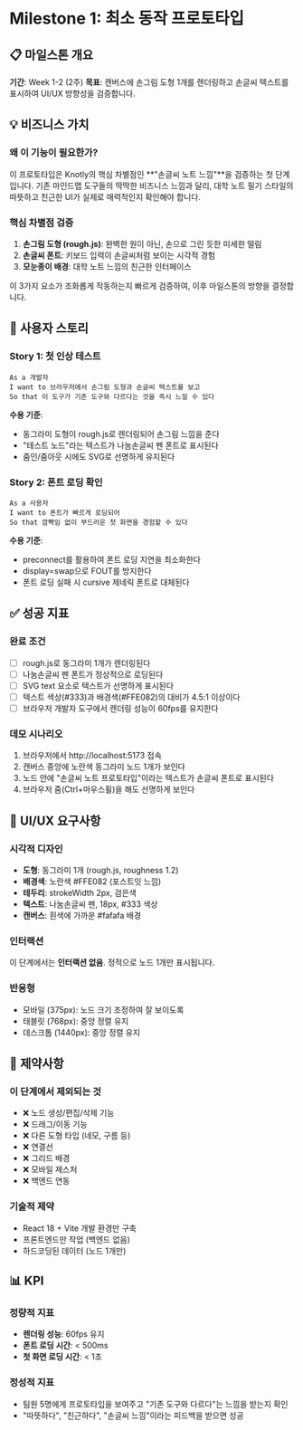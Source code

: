 # Milestone 1: 최소 동작 프로토타입

## 📋 마일스톤 개요

**기간**: Week 1-2 (2주)
**목표**: 캔버스에 손그림 도형 1개를 렌더링하고 손글씨 텍스트를 표시하여 UI/UX 방향성을 검증합니다.

## 💡 비즈니스 가치

### 왜 이 기능이 필요한가?

이 프로토타입은 Knotly의 핵심 차별점인 **"손글씨 노트 느낌"**을 검증하는 첫 단계입니다. 기존 마인드맵 도구들의 딱딱한 비즈니스 느낌과 달리, 대학 노트 필기 스타일의 따뜻하고 친근한 UI가 실제로 매력적인지 확인해야 합니다.

### 핵심 차별점 검증

1. **손그림 도형 (rough.js)**: 완벽한 원이 아닌, 손으로 그린 듯한 미세한 떨림
2. **손글씨 폰트**: 키보드 입력이 손글씨처럼 보이는 시각적 경험
3. **모눈종이 배경**: 대학 노트 느낌의 친근한 인터페이스

이 3가지 요소가 조화롭게 작동하는지 빠르게 검증하여, 이후 마일스톤의 방향을 결정합니다.

## 📖 사용자 스토리

### Story 1: 첫 인상 테스트
```
As a 개발자
I want to 브라우저에서 손그림 도형과 손글씨 텍스트를 보고
So that 이 도구가 기존 도구와 다르다는 것을 즉시 느낄 수 있다
```

**수용 기준**:
- 동그라미 도형이 rough.js로 렌더링되어 손그림 느낌을 준다
- "테스트 노드"라는 텍스트가 나눔손글씨 펜 폰트로 표시된다
- 줌인/줌아웃 시에도 SVG로 선명하게 유지된다

### Story 2: 폰트 로딩 확인
```
As a 사용자
I want to 폰트가 빠르게 로딩되어
So that 깜빡임 없이 부드러운 첫 화면을 경험할 수 있다
```

**수용 기준**:
- preconnect를 활용하여 폰트 로딩 지연을 최소화한다
- display=swap으로 FOUT를 방지한다
- 폰트 로딩 실패 시 cursive 제네릭 폰트로 대체된다

## ✅ 성공 지표

### 완료 조건
- [ ] rough.js로 동그라미 1개가 렌더링된다
- [ ] 나눔손글씨 펜 폰트가 정상적으로 로딩된다
- [ ] SVG text 요소로 텍스트가 선명하게 표시된다
- [ ] 텍스트 색상(#333)과 배경색(#FFE082)의 대비가 4.5:1 이상이다
- [ ] 브라우저 개발자 도구에서 렌더링 성능이 60fps를 유지한다

### 데모 시나리오
1. 브라우저에서 http://localhost:5173 접속
2. 캔버스 중앙에 노란색 동그라미 노드 1개가 보인다
3. 노드 안에 "손글씨 노트 프로토타입"이라는 텍스트가 손글씨 폰트로 표시된다
4. 브라우저 줌(Ctrl+마우스휠)을 해도 선명하게 보인다

## 🎨 UI/UX 요구사항

### 시각적 디자인
- **도형**: 동그라미 1개 (rough.js, roughness 1.2)
- **배경색**: 노란색 #FFE082 (포스트잇 느낌)
- **테두리**: strokeWidth 2px, 검은색
- **텍스트**: 나눔손글씨 펜, 18px, #333 색상
- **캔버스**: 흰색에 가까운 #fafafa 배경

### 인터랙션
이 단계에서는 **인터랙션 없음**. 정적으로 노드 1개만 표시됩니다.

### 반응형
- 모바일 (375px): 노드 크기 조정하여 잘 보이도록
- 태블릿 (768px): 중앙 정렬 유지
- 데스크톱 (1440px): 중앙 정렬 유지

## 🚫 제약사항

### 이 단계에서 제외되는 것
- ❌ 노드 생성/편집/삭제 기능
- ❌ 드래그/이동 기능
- ❌ 다른 도형 타입 (네모, 구름 등)
- ❌ 연결선
- ❌ 그리드 배경
- ❌ 모바일 제스처
- ❌ 백엔드 연동

### 기술적 제약
- React 18 + Vite 개발 환경만 구축
- 프론트엔드만 작업 (백엔드 없음)
- 하드코딩된 데이터 (노드 1개만)

## 📊 KPI

### 정량적 지표
- **렌더링 성능**: 60fps 유지
- **폰트 로딩 시간**: < 500ms
- **첫 화면 로딩 시간**: < 1초

### 정성적 지표
- 팀원 5명에게 프로토타입을 보여주고 "기존 도구와 다르다"는 느낌을 받는지 확인
- "따뜻하다", "친근하다", "손글씨 느낌"이라는 피드백을 받으면 성공
